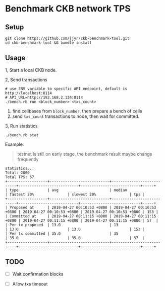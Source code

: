 Benchmark CKB network TPS
=======

## Setup

```
git clone https://github.com/jjyr/ckb-benchmark-tool.git
cd ckb-benchmark-tool && bundle install
```

## Usage

1, Start a local CKB node.


2, Send transactions

```
# use ENV variable to specific API endpoint, default is http://localhost:8114 
# API_URL=http://192.168.2.134:8114
./bench.rb run <block_number> <txs_count>
```

1. find cellbases from `block_number`, then prepare a bench of cells
2. send `txs_count` transactions to node, then wait for committed.

3, Run statistics

```
./bench.rb stat
```

Example: 

> testnet is still on early stage, the benchmark result maybe change frequently

```
statistics...
Total: 2000
Total TPS: 57
+------------------+---------------------------+---------------------------+---------------------------+---------------------------+-----+
| type             | avg                       | median                    | fastest 20%               | slowest 20%               | tps |
+------------------+---------------------------+---------------------------+---------------------------+---------------------------+-----+
| Proposed at      | 2019-04-27 00:10:53 +0800 | 2019-04-27 00:10:53 +0800 | 2019-04-27 00:10:53 +0800 | 2019-04-27 00:10:53 +0800 | 153 |
| Committed at     | 2019-04-27 00:11:15 +0800 | 2019-04-27 00:11:15 +0800 | 2019-04-27 00:11:15 +0800 | 2019-04-27 00:11:15 +0800 | 57  |
| Per tx proposed  | 13.0                      | 13                        | 13.0                      | 13.0                      | 153 |
| Per tx committed | 35.0                      | 35                        | 35.0                      | 35.0                      | 57  |
+------------------+---------------------------+---------------------------+---------------------------+---------------------------+-----+
```

## TODO

- [ ] Wait confirmation blocks
- [ ] Allow txs timeout

